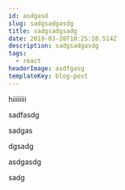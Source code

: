 ```yaml
---
id: asdgasd
slug: sadgsadgasdg
title: sadgsadgsadg
date: 2019-03-28T10:25:28.514Z
description: sadgsadgasdg
tags:
  - react
headerImage: asdfgasg
templateKey: blog-post
---
```

hiiiiiiii

sadfasdg

sadgas

dgsadg

asdgasdg

sadg
